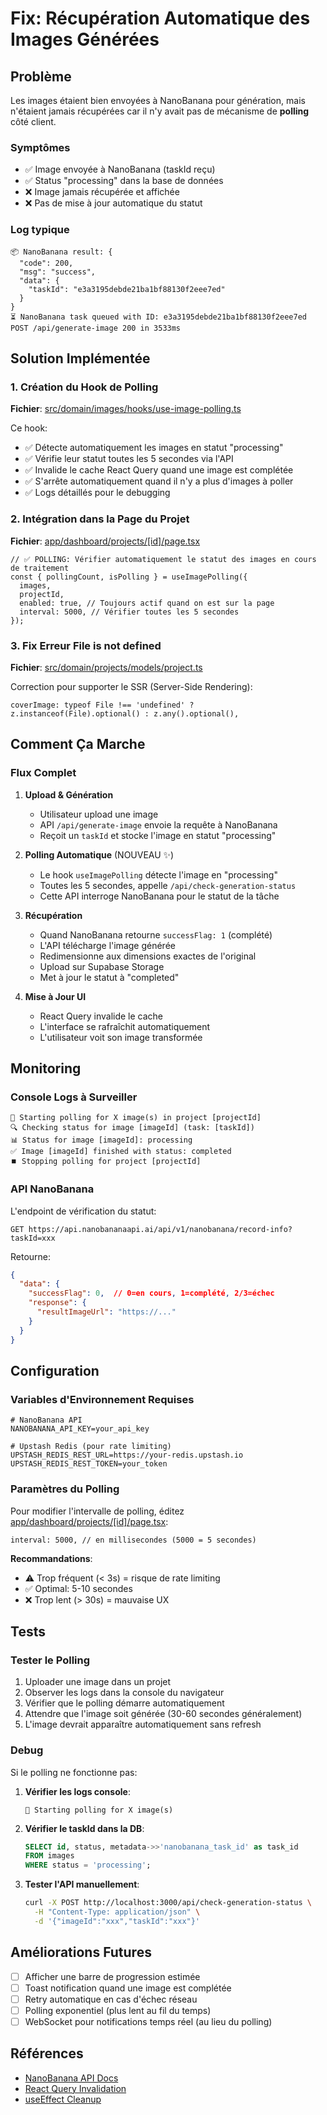 # Fix: Récupération Automatique des Images Générées

## Problème

Les images étaient bien envoyées à NanoBanana pour génération, mais n'étaient jamais récupérées car il n'y avait pas de mécanisme de **polling** côté client.

### Symptômes
- ✅ Image envoyée à NanoBanana (taskId reçu)
- ✅ Status "processing" dans la base de données
- ❌ Image jamais récupérée et affichée
- ❌ Pas de mise à jour automatique du statut

### Log typique
```
📦 NanoBanana result: {
  "code": 200,
  "msg": "success",
  "data": {
    "taskId": "e3a3195debde21ba1bf88130f2eee7ed"
  }
}
⏳ NanoBanana task queued with ID: e3a3195debde21ba1bf88130f2eee7ed
POST /api/generate-image 200 in 3533ms
```

## Solution Implémentée

### 1. Création du Hook de Polling

**Fichier**: [src/domain/images/hooks/use-image-polling.ts](src/domain/images/hooks/use-image-polling.ts)

Ce hook:
- ✅ Détecte automatiquement les images en statut "processing"
- ✅ Vérifie leur statut toutes les 5 secondes via l'API
- ✅ Invalide le cache React Query quand une image est complétée
- ✅ S'arrête automatiquement quand il n'y a plus d'images à poller
- ✅ Logs détaillés pour le debugging

### 2. Intégration dans la Page du Projet

**Fichier**: [app/dashboard/projects/[id]/page.tsx](app/dashboard/projects/[id]/page.tsx:70-78)

```tsx
// ✅ POLLING: Vérifier automatiquement le statut des images en cours de traitement
const { pollingCount, isPolling } = useImagePolling({
  images,
  projectId,
  enabled: true, // Toujours actif quand on est sur la page
  interval: 5000, // Vérifier toutes les 5 secondes
});
```

### 3. Fix Erreur File is not defined

**Fichier**: [src/domain/projects/models/project.ts](src/domain/projects/models/project.ts:70)

Correction pour supporter le SSR (Server-Side Rendering):
```tsx
coverImage: typeof File !== 'undefined' ? z.instanceof(File).optional() : z.any().optional(),
```

## Comment Ça Marche

### Flux Complet

1. **Upload & Génération**
   - Utilisateur upload une image
   - API `/api/generate-image` envoie la requête à NanoBanana
   - Reçoit un `taskId` et stocke l'image en statut "processing"

2. **Polling Automatique** (NOUVEAU ✨)
   - Le hook `useImagePolling` détecte l'image en "processing"
   - Toutes les 5 secondes, appelle `/api/check-generation-status`
   - Cette API interroge NanoBanana pour le statut de la tâche

3. **Récupération**
   - Quand NanoBanana retourne `successFlag: 1` (complété)
   - L'API télécharge l'image générée
   - Redimensionne aux dimensions exactes de l'original
   - Upload sur Supabase Storage
   - Met à jour le statut à "completed"

4. **Mise à Jour UI**
   - React Query invalide le cache
   - L'interface se rafraîchit automatiquement
   - L'utilisateur voit son image transformée

## Monitoring

### Console Logs à Surveiller

```
🔄 Starting polling for X image(s) in project [projectId]
🔍 Checking status for image [imageId] (task: [taskId])
📊 Status for image [imageId]: processing
✅ Image [imageId] finished with status: completed
⏹️ Stopping polling for project [projectId]
```

### API NanoBanana

L'endpoint de vérification du statut:
```
GET https://api.nanobananaapi.ai/api/v1/nanobanana/record-info?taskId=xxx
```

Retourne:
```json
{
  "data": {
    "successFlag": 0,  // 0=en cours, 1=complété, 2/3=échec
    "response": {
      "resultImageUrl": "https://..."
    }
  }
}
```

## Configuration

### Variables d'Environnement Requises

```env
# NanoBanana API
NANOBANANA_API_KEY=your_api_key

# Upstash Redis (pour rate limiting)
UPSTASH_REDIS_REST_URL=https://your-redis.upstash.io
UPSTASH_REDIS_REST_TOKEN=your_token
```

### Paramètres du Polling

Pour modifier l'intervalle de polling, éditez [app/dashboard/projects/[id]/page.tsx](app/dashboard/projects/[id]/page.tsx:74):

```tsx
interval: 5000, // en millisecondes (5000 = 5 secondes)
```

**Recommandations**:
- ⚠️ Trop fréquent (< 3s) = risque de rate limiting
- ✅ Optimal: 5-10 secondes
- ❌ Trop lent (> 30s) = mauvaise UX

## Tests

### Tester le Polling

1. Uploader une image dans un projet
2. Observer les logs dans la console du navigateur
3. Vérifier que le polling démarre automatiquement
4. Attendre que l'image soit générée (30-60 secondes généralement)
5. L'image devrait apparaître automatiquement sans refresh

### Debug

Si le polling ne fonctionne pas:

1. **Vérifier les logs console**:
   ```
   🔄 Starting polling for X image(s)
   ```

2. **Vérifier le taskId dans la DB**:
   ```sql
   SELECT id, status, metadata->>'nanobanana_task_id' as task_id
   FROM images
   WHERE status = 'processing';
   ```

3. **Tester l'API manuellement**:
   ```bash
   curl -X POST http://localhost:3000/api/check-generation-status \
     -H "Content-Type: application/json" \
     -d '{"imageId":"xxx","taskId":"xxx"}'
   ```

## Améliorations Futures

- [ ] Afficher une barre de progression estimée
- [ ] Toast notification quand une image est complétée
- [ ] Retry automatique en cas d'échec réseau
- [ ] Polling exponentiel (plus lent au fil du temps)
- [ ] WebSocket pour notifications temps réel (au lieu du polling)

## Références

- [NanoBanana API Docs](https://docs.nanobananaapi.ai/)
- [React Query Invalidation](https://tanstack.com/query/latest/docs/framework/react/guides/query-invalidation)
- [useEffect Cleanup](https://react.dev/reference/react/useEffect#cleanup-function)
